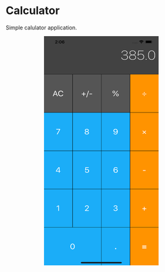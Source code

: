 
# Calculator

Simple calulator application.



<p float="left">
  <img src="https://github.com/prostiak/Swift/blob/master/img/Calculator.png" width="300" height="600" hspace="100" />
</p>

